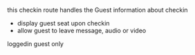 this checkin route handles the Guest information about checkin
- display guest seat upon checkin
- allow guest to leave message, audio or video

loggedin guest only